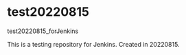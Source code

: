 # test20220815
test20220815_forJenkins

This is a testing repository for Jenkins. Created in 20220815.

